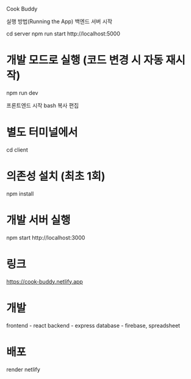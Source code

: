 Cook Buddy

실행 방법(Running the App)
백엔드 서버 시작

cd server
npm run start
http://localhost:5000

# 개발 모드로 실행 (코드 변경 시 자동 재시작)
npm run dev

프론트엔드 시작
bash
복사
편집
# 별도 터미널에서
cd client

# 의존성 설치 (최초 1회)
npm install

# 개발 서버 실행
npm start
http://localhost:3000

# 링크
https://cook-buddy.netlify.app

# 개발
frontend - react
backend - express
database - firebase, spreadsheet

# 배포
render
netlify
